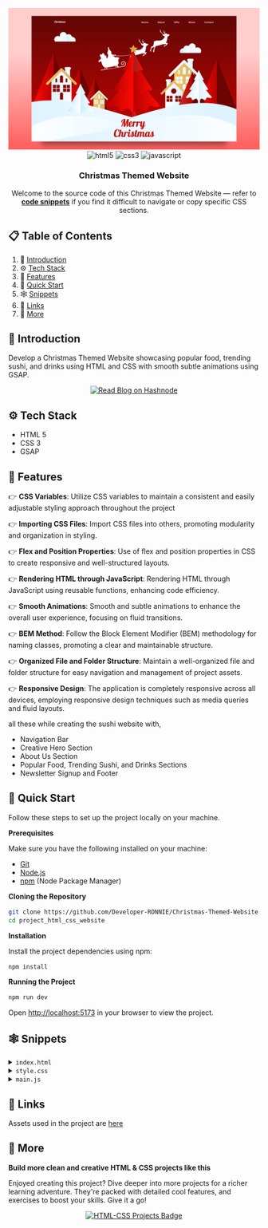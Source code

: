 <div align="center">
  <br />
    <a href="" target="_blank">
      <img src="/assets/img/preview.png" alt="Project Banner">
    </a>
  <br />

  <div>
    <img src="https://img.shields.io/badge/-HTML_5-E34F26?style=for-the-badge&logoColor=white&logo=html5" alt="html5" />
    <img src="https://img.shields.io/badge/CSS3-1572B6?style=for-the-badge&logoColor=white&logo=css3" alt="css3" />
    <img src="https://img.shields.io/badge/JavaScript-F7DF1E?style=for-the-badge&logo=javascript&logoColor=white" alt="javascript" />


  </div>

  <h3 align="center">Christmas Themed Website</h3>
    <div align="center">
     Welcome to the source code of this Christmas Themed Website — refer to <a href="#snippets" ><b>code snippets</b></a> if you find it difficult to navigate or copy specific CSS sections.
     </div>

</div>

## 📋 <a name="table">Table of Contents</a>

1. 🤖 [Introduction](#introduction)
2. ⚙️ [Tech Stack](#tech-stack)
3. 🔋 [Features](#features)
4. 🤸 [Quick Start](#quick-start)
5. 🕸️ [Snippets](#snippets)
6. 🔗 [Links](#links)
7. 🚀 [More](#more)

## <a name="introduction">🤖 Introduction</a>

Develop a Christmas Themed Website showcasing popular food, trending sushi, and drinks using HTML and CSS with smooth subtle animations using GSAP. 

<p align="center">
  <a href="https://developer-ronnie.hashnode.dev" target="_blank">
    <img src="https://img.shields.io/badge/Read%20My%20Blog-Hashnode-blueviolet?style=for-the-badge&logo=internet-explorer&logoColor=white" alt="Read Blog on Hashnode"/>
  </a>
</p>


## <a name="tech-stack">⚙️ Tech Stack</a>

- HTML 5
- CSS 3
- GSAP

## <a name="features">🔋 Features</a>

👉 **CSS Variables**: Utilize CSS variables to maintain a consistent and easily adjustable styling approach throughout the project

👉 **Importing CSS Files**: Import CSS files into others, promoting modularity and organization in styling.

👉 **Flex and Position Properties**: Use of flex and position properties in CSS to create responsive and well-structured layouts.

👉 **Rendering HTML through JavaScript**: Rendering HTML through JavaScript using reusable functions, enhancing code efficiency.

👉 **Smooth Animations**: Smooth and subtle animations to enhance the overall user experience, focusing on fluid transitions.

👉 **BEM Method**: Follow the Block Element Modifier (BEM) methodology for naming classes, promoting a clear and maintainable structure.

👉 **Organized File and Folder Structure**: Maintain a well-organized file and folder structure for easy navigation and management of project assets.

👉 **Responsive Design**: The application is completely responsive across all devices, employing responsive design techniques such as media queries and fluid layouts.

all these while creating the sushi website with,
* Navigation Bar
* Creative Hero Section
* About Us Section
* Popular Food, Trending Sushi, and Drinks Sections
* Newsletter Signup and Footer

## <a name="quick-start">🤸 Quick Start</a>

Follow these steps to set up the project locally on your machine.

**Prerequisites**

Make sure you have the following installed on your machine:

- [Git](https://git-scm.com/)
- [Node.js](https://nodejs.org/en)
- [npm](https://www.npmjs.com/) (Node Package Manager)

**Cloning the Repository**

```bash
git clone https://github.com/Developer-RONNIE/Christmas-Themed-Website.git
cd project_html_css_website
```

**Installation**

Install the project dependencies using npm:

```bash
npm install
```

**Running the Project**

```bash
npm run dev
```

Open [http://localhost:5173](http://localhost:5173) in your browser to view the project.

## <a name="snippets">🕸️ Snippets</a>

<details>
<summary><code>index.html</code></summary>

```html 

```
</details>

<details>
<summary><code>style.css</code></summary>

```css

```
</details>

<details>
<summary><code>main.js</code></summary>

```javascript

```
</details>



## <a name="links">🔗 Links</a>

Assets used in the project are [here](/assets/)

## <a name="more">🚀 More</a>

**Build more clean and creative HTML & CSS projects like this**

Enjoyed creating this project? Dive deeper into more projects for a richer learning adventure. They're packed with detailed cool features, and exercises to boost your skills. Give it a go!


<p align="center">
  <a href="https://github.com/Developer-RONNIE/">
    <img src="https://img.shields.io/badge/HTML--CSS-Projects-black?style=for-the-badge&logo=github&logoColor=white" alt="HTML-CSS Projects Badge" />
  </a>
</p>


